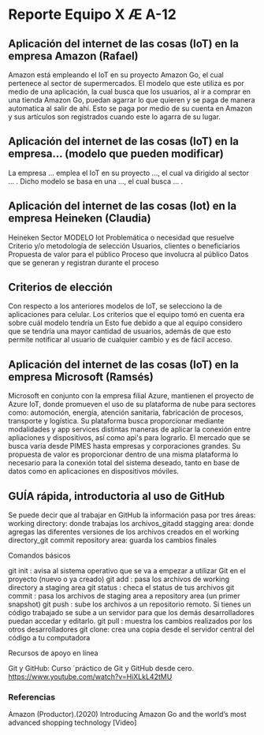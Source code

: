 # Reporte Equipo X Æ A-12 

## Aplicación del internet de las cosas (IoT) en la empresa Amazon (Rafael)
  
  Amazon está empleando el IoT en su proyecto Amazon Go, el cual pertenece al sector de supermercados. El modelo que este utiliza es por medio de una aplicación, la cual busca que los usuarios, al ir a comprar en una tienda Amazon Go, puedan agarrar lo que quieren y se paga de manera automatica al salir de ahí. Esto se paga por medio de su cuenta en Amazon y sus artículos son registrados cuando este lo agarra de su lugar.

## Aplicación del internet de las cosas (IoT) en la empresa... (modelo que pueden modificar)
  
  La empresa ... emplea el IoT en su proyecto ..., el cual va dirigido al sector ... . Dicho modelo se basa en una ..., el cual busca ... .

## Aplicación del internet de las cosas (Iot) en la empresa Heineken (Claudia)
 
  Heineken 
Sector
MODELO Iot
Problemática o necesidad que resuelve 
Criterio y/o metodología de selección
Usuarios, clientes o beneficiarios
Propuesta de valor para el público 
Proceso que involucra al público 
Datos que se generan y registran durante el proceso 

## Criterios de elección

  Con respecto a los anteriores modelos de IoT, se selecciono la de aplicaciones para celular. Los criterios que el equipo tomó en cuenta era sobre cuál modelo tendría un 
  Esto fue debido a que al equipo considero que se tendría una mayor cantidad de usuarios, además de que esto permite notificar al usuario de cualquier cambio y es de fácil acceso. 
  
## Aplicación del internet de las cosas (IoT) en la empresa Microsoft (Ramsés)
Microsoft en conjunto con la empresa filial Azure, mantienen el proyecto de Azure IoT, donde promueven el uso de su plataforma de nube para sectores como: automoción, energía, atención sanitaria, fabricación de procesos, transporte y logística. Su plataforma busca proporcionar mediante modalidades y app services distintas maneras de aplicar la conexión entre apliaciones y dispositivos, así como api's para lograrlo. El mercado que se busca varía desde PIMES hasta empresas y corporaciones grandes. 
Su propuesta de valor es proporcionar dentro de una misma plataforma lo necesario para la conexión total del sistema deseado, tanto en base de datos como en aplicaciones en dispositivos móviles. 

## GUÍA rápida, introductoria al uso de GitHub

 Se puede decir que al trabajar en GitHub la información pasa por tres áreas: 
working directory: donde trabajas los archivos_gitadd
stagging area: donde agregas las diferentes versiones de los archivos creados en el working directory_git commit
repository area: guarda los cambios finales

Comandos básicos

git init : avisa al sistema operativo que se va a empezar a utilizar Git en el proyecto (nuevo o ya creado)
git add <file> : pasa los archivos de working directory a staging area
git status : checa el status de tus archivos
git commit : pasa los archivos de staging area a repository area (un primer snapshot)
git push : sube los archivos a un repositorio remoto. Si tienes un código trabajado se sube a un servidor para que los demás desarrolladores puedan accedar y editarlo.
git pull : muestra los cambios realizados por los otros desarrolladores
git clone: crea una copia desde el servidor central del código a tu computadora

Recursos de apoyo en línea

Git y GitHub: Curso ´práctico de Git y GitHub desde cero.
https://www.youtube.com/watch?v=HiXLkL42tMU


### Referencias

Amazon (Productor).(2020) Introducing Amazon Go and the world’s most advanced shopping technology [Video]
